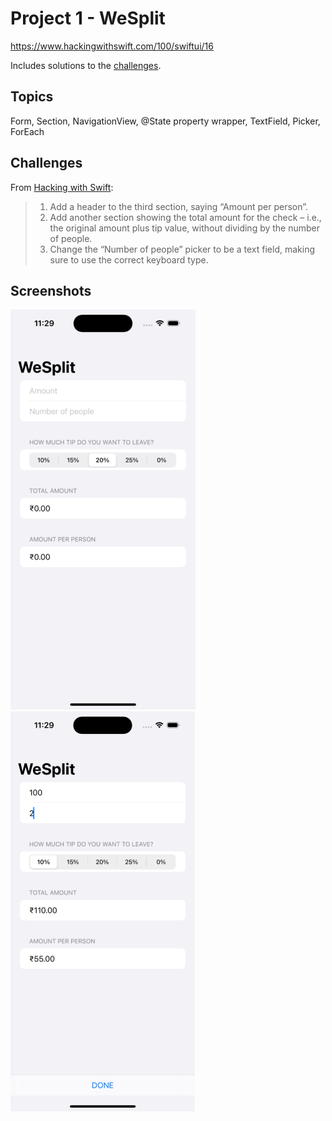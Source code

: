 # Project 1 - WeSplit

https://www.hackingwithswift.com/100/swiftui/16

Includes solutions to the [challenges](https://www.hackingwithswift.com/books/ios-swiftui/wesplit-wrap-up).

## Topics

Form, Section, NavigationView, @State property wrapper, TextField, Picker, ForEach

## Challenges

From [Hacking with Swift](https://www.hackingwithswift.com/read/1/7/wrap-up):
>1. Add a header to the third section, saying “Amount per person”.
>2. Add another section showing the total amount for the check – i.e., the original amount plus tip value, without dividing by the number of people.
>3. Change the “Number of people” picker to be a text field, making sure to use the correct keyboard type.

## Screenshots

![screenshot1](/WeSplit%20-%20Project1/Simulator%20Screenshot%20-%20iPhone%2015%20Pro%20-%202024-09-14%20at%2023.29.16%20(1).png)
![screenshot2](/WeSplit%20-%20Project1/file.png)
